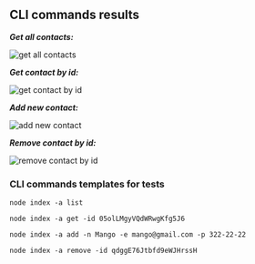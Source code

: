 ## CLI commands results

**_Get all contacts:_**

![get all contacts](https://monosnap.com/image/WHbL2y6OGfwl9oDYpCjfJaGJwIzFQO "Click will open image in a new tab")

**_Get contact by id:_**

![get contact by id](https://monosnap.com/image/yF2N4Roe2kzl272ABJx9KFfRR4KdcA "Click will open image in a new tab")

**_Add new contact:_**

![add new contact](https://monosnap.com/image/1222ou8vA93M1zrgY76SlYoGEIz46l "Click will open image in a new tab")

**_Remove contact by id:_**

![remove contact by id](https://monosnap.com/image/8FtOTXa1MY90mZJOqwZk5mcdEcDNqM "Click will open image in a new tab")

### CLI commands templates for tests

```
node index -a list
```

```
node index -a get -id 05olLMgyVQdWRwgKfg5J6
```

```
node index -a add -n Mango -e mango@gmail.com -p 322-22-22
```

```
node index -a remove -id qdggE76Jtbfd9eWJHrssH
```
